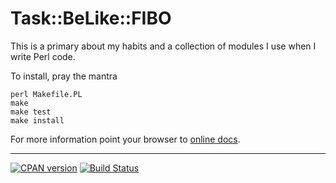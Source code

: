 Task::BeLike::FIBO
==================

This is a primary about my habits and a collection of modules I use when I write Perl code.

To install, pray the mantra

    perl Makefile.PL
    make
    make test
    make install

For more information point your browser to [online docs](https://metacpan.org/pod/Task::BeLike::FIBO).

--------
[![CPAN version](https://badge.fury.io/pl/Task-BeLike-FIBO.svg)](https://metacpan.org/pod/Task::BeLike::FIBO)
[![Build Status](https://travis-ci.org/fibo/Task-BeLike-FIBO-pm.svg?branch=master)](https://travis-ci.org/fibo/Task-BeLike-FIBO-pm)
